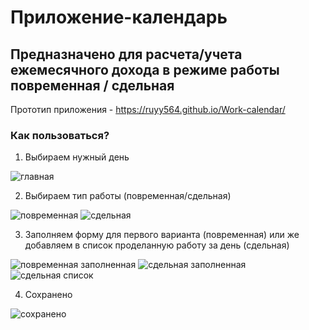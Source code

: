 # Приложение-календарь

## Предназначено для расчета/учета ежемесячного дохода в режиме работы повременная / сдельная

Прототип приложения - https://ruyy564.github.io/Work-calendar/

### Как пользоваться?

1) Выбираем нужный день

![главная](https://user-images.githubusercontent.com/87094243/221485251-fb3202fd-282e-45db-a84f-9c099bae5076.png)

2) Выбираем тип работы (повременная/сдельная)

![повременная](https://user-images.githubusercontent.com/87094243/221431643-0aeb4dd0-51d7-4d96-a501-b1cad6ec69d5.png)
![сдельная](https://user-images.githubusercontent.com/87094243/221431650-bfd544dc-9786-4834-a682-39a9408f2dd4.png)

3) Заполняем форму для первого варианта (повременная) или же добавляем в список проделанную работу за день (сдельная)

![повременная заполненная](https://user-images.githubusercontent.com/87094243/221431677-280eba55-7285-4c9f-9d06-4f5aa50e9f1d.png)
![сдельная заполненная](https://user-images.githubusercontent.com/87094243/221431695-3fb571f9-4b07-4489-85ca-0232394c3f55.png)
![сдельная список](https://user-images.githubusercontent.com/87094243/221431718-c1556dc1-c366-4a30-8d11-88da8253f000.png)

4) Сохранено

![сохранено](https://user-images.githubusercontent.com/87094243/221485307-bb433d77-ce0c-473c-abc0-4051a8c397cf.png)
